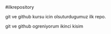 #ilkrepository


git ve github kursu icin olsuturdugumuz ilk repo.

git ve github ogreniyorum ikinci kisim